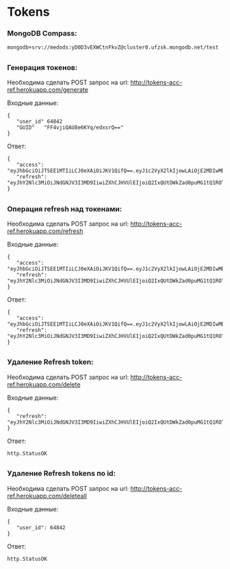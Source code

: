# Tokens

### MongoDB Compass:
	mongodb+srv://medods:yD0D3vEXWCtnFkvZ@cluster0.ufzsk.mongodb.net/test
##

### Генерация токенов:
Необходима сделать POST запрос на url: http://tokens-acc-ref.herokuapp.com/generate

Входные данные:

	{
	   "user_id" 64842
	   "GUID"   "FF4vjiQAU8e6KYq/edxsrQ=="
	}

Ответ:

	{
	   "access": "eyJhbGciOiJTSEE1MTIiLCJ0eXAiOiJKV1QifQ==.eyJ1c2VyX2lkIjowLAiOjE2MDIwMDQwMjcsIk.MaHBfL0C7lsr7i5joFQ5VT3NdPDxCHKQ9ucFnPw/xaiRNOuFHvE4ksWDd6tdIOmKyQNYTeW2c06oPYgpJXqteg==",
	   "refresh": "eyJhY2Nlc3MiOiJNdGNJV3I3MD9IiwiZXhCJHVUlEIjoiQ2IxQUtDWkZad0puMG1tQ1ROTHg2QT09In0=.1d1IbXdFcEHZA1NC3C8SeZOEH62oraFbbhKK2SlEw63v5IOZIqblobWNJSc9OYnJ1YKRj3ndhXa87o3bFbbEAw=="
	}
##
### Операция refresh над токенами:
Необходима сделать POST запрос на url: http://tokens-acc-ref.herokuapp.com/refresh

Входные данные:

	{
	   "access": "eyJhbGciOiJTSEE1MTIiLCJ0eXAiOiJKV1QifQ==.eyJ1c2VyX2lkIjowLAiOjE2MDIwMDQwMjcsIk.MaHBfL0C7lsr7i5joFQ5VT3NdPDxCHKQ9ucFnPw/xaiRNOuFHvE4ksWDd6tdIOmKyQNYTeW2c06oPYgpJXqteg==",
  	   "refresh": "eyJhY2Nlc3MiOiJNdGNJV3I3MD9IiwiZXhCJHVUlEIjoiQ2IxQUtDWkZad0puMG1tQ1ROTHg2QT09In0=.1d1IbXdFcEHZA1NC3C8SeZOEH62oraFbbhKK2SlEw63v5IOZIqblobWNJSc9OYnJ1YKRj3ndhXa87o3bFbbEAw=="
	}

Ответ:

	{
	   "access": "eyJhbGciOiJTSEE1MTIiLCJ0eXAiOiJKV1QifQ==.eyJ1c2VyX2lkIjowLAiOjE2MDIwMDQwMjcsIk.MaHBfL0C7lsr7i5joFQ5VT3NdPDxCHKQ9ucFnPw/xaiRNOuFHvE4ksWDd6tdIOmKyQNYTeW2c06oPYgpJXqteg==",
	   "refresh": "eyJhY2Nlc3MiOiJNdGNJV3I3MD9IiwiZXhCJHVUlEIjoiQ2IxQUtDWkZad0puMG1tQ1ROTHg2QT09In0=.1d1IbXdFcEHZA1NC3C8SeZOEH62oraFbbhKK2SlEw63v5IOZIqblobWNJSc9OYnJ1YKRj3ndhXa87o3bFbbEAw=="
	}
##

### Удаление Refresh token:
Необходима сделать POST запрос на url: http://tokens-acc-ref.herokuapp.com/delete

Входные данные:

	{
	   "refresh": "eyJhY2Nlc3MiOiJNdGNJV3I3MD9IiwiZXhCJHVUlEIjoiQ2IxQUtDWkZad0puMG1tQ1ROTHg2QT09In0=.1d1IbXdFcEHZA1NC3C8SeZOEH62oraFbbhKK2SlEw63v5IOZIqblobWNJSc9OYnJ1YKRj3ndhXa87o3bFbbEAw=="
	}

Ответ:

    http.StatusOK
##

### Удаление Refresh tokens по id:
Необходима сделать POST запрос на url: http://tokens-acc-ref.herokuapp.com/deleteall

Входные данные:

	{
	   "user_id": 64842
	}

Ответ:

    http.StatusOK
